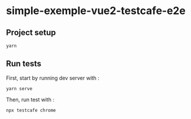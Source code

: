 # simple-exemple-vue2-testcafe-e2e

## Project setup
```
yarn
```

## Run tests

First, start by running dev server with :
```
yarn serve
```

Then, run test with :
```
npx testcafe chrome
```

